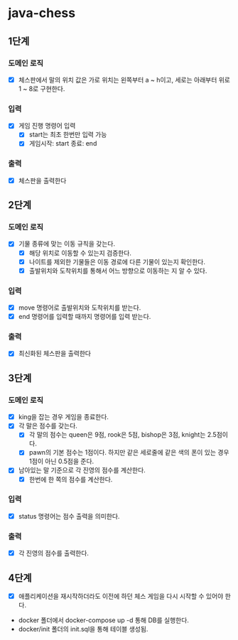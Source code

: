 # java-chess

## 1단계

### 도메인 로직

- [x] 체스판에서 말의 위치 값은 가로 위치는 왼쪽부터 a ~ h이고, 세로는 아래부터 위로 1 ~ 8로 구현한다.

### 입력

- [x] 게임 진행 명령어 입력
    - [x] start는 최초 한번만 입력 가능
    - [x] 게임시작: start 종료: end

### 출력

-[x] 체스판을 출력한다

## 2단계

### 도메인 로직

- [x] 기물 종류에 맞는 이동 규칙을 갖는다.
    - [x] 해당 위치로 이동할 수 있는지 검증한다.
    - [x] 나이트를 제외한 기물들은 이동 경로에 다른 기물이 있는지 확인한다.
    - [x] 출발위치와 도착위치를 통해서 어느 방향으로 이동하는 지 알 수 있다.

### 입력

- [x] move 명령어로 출발위치와 도착위치를 받는다.
- [x] end 명령어를 입력할 때까지 명령어를 입력 받는다.

### 출력

- [x] 최신화된 체스판을 출력한다

## 3단계

### 도메인 로직

- [x] king을 잡는 경우 게임을 종료한다.
- [x] 각 말은 점수를 갖는다.
    - [x] 각 말의 점수는 queen은 9점, rook은 5점, bishop은 3점, knight는 2.5점이다.
    - [x] pawn의 기본 점수는 1점이다. 하지만 같은 세로줄에 같은 색의 폰이 있는 경우 1점이 아닌 0.5점을 준다.
- [x] 남아있는 말 기준으로 각 진영의 점수를 계산한다.
    - [x] 한번에 한 쪽의 점수를 계산한다.

### 입력

- [x] status 명령어는 점수 출력을 의미한다.

### 출력

- [x] 각 진영의 점수를 출력한다.

## 4단계

- [x] 애플리케이션을 재시작하더라도 이전에 하던 체스 게임을 다시 시작할 수 있어야 한다.
- docker 폴더에서 docker-compose up -d 통해 DB를 실행한다.
- docker/init 폴더의 init.sql을 통해 테이블 생성됨.


